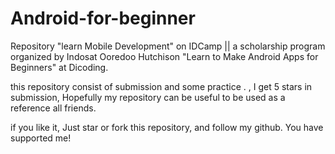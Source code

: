 # Android-for-beginner
Repository "learn Mobile Development" on IDCamp || a scholarship program organized by Indosat Ooredoo Hutchison "Learn to Make Android Apps for Beginners" at Dicoding.

this repository consist of submission and some practice .  ,
I get 5 stars in submission, Hopefully my repository can be useful to be used as a reference all friends.

if you like it, Just star or fork this repository, and follow my github. You have supported me! 
